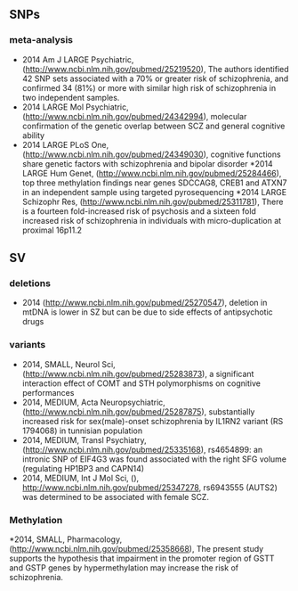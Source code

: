 ## SNPs

### meta-analysis

* 2014 Am J  LARGE Psychiatric, (http://www.ncbi.nlm.nih.gov/pubmed/25219520), The authors identified 42 SNP sets associated with a 70% or greater risk of schizophrenia, and confirmed 34 (81%) or more with similar high risk of schizophrenia in two independent samples.
* 2014 LARGE Mol Psychiatric, (http://www.ncbi.nlm.nih.gov/pubmed/24342994), molecular confirmation of the genetic overlap between SCZ and general cognitive ability
* 2014 LARGE PLoS One, (http://www.ncbi.nlm.nih.gov/pubmed/24349030), cognitive functions share genetic factors with schizophrenia and bipolar disorder
*2014 LARGE Hum Genet, (http://www.ncbi.nlm.nih.gov/pubmed/25284466), top three methylation findings near genes SDCCAG8, CREB1 and ATXN7 in an independent sample using targeted pyrosequencing
*2014 LARGE Schizophr Res, (http://www.ncbi.nlm.nih.gov/pubmed/25311781), There is a fourteen fold-increased risk of psychosis and a sixteen fold increased risk of schizophrenia in individuals with micro-duplication at proximal 16p11.2

## SV


### deletions

* 2014 (http://www.ncbi.nlm.nih.gov/pubmed/25270547), deletion in mtDNA is lower in SZ but can be due to side effects of antipsychotic drugs 

### variants

* 2014, SMALL, Neurol Sci,  (http://www.ncbi.nlm.nih.gov/pubmed/25283873), a significant interaction effect of COMT and STH polymorphisms on cognitive performances
* 2014, MEDIUM, Acta Neuropsychiatric, (http://www.ncbi.nlm.nih.gov/pubmed/25287875), substantially increased risk for sex(male)-onset schizophrenia by IL1RN2 variant (RS 1794068) in tunnisian population
* 2014, MEDIUM, Transl Psychiatry, (http://www.ncbi.nlm.nih.gov/pubmed/25335168), rs4654899: an intronic SNP of EIF4G3 was found associated with the right SFG volume (regulating HP1BP3 and CAPN14)
* 2014, MEDIUM, Int J Mol Sci, (), http://www.ncbi.nlm.nih.gov/pubmed/25347278, rs6943555 (AUTS2) was determined to be associated with female SCZ. 

### Methylation

*2014, SMALL, Pharmacology,(http://www.ncbi.nlm.nih.gov/pubmed/25358668), The present study supports the hypothesis that impairment in the promoter region of GSTT and GSTP genes by hypermethylation may increase the risk of schizophrenia.
